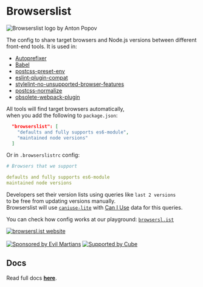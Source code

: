 # Browserslist

![Browserslist logo by Anton Popov](https://browsersl.ist/logo.svg)

The config to share target browsers and Node.js versions between different\
front-end tools. It is used in:

* [Autoprefixer](https://github.com/postcss/autoprefixer)
* [Babel](https://github.com/babel/babel/tree/master/packages/babel-preset-env)
* [postcss-preset-env](https://github.com/csstools/postcss-plugins/tree/main/plugin-packs/postcss-preset-env)
* [eslint-plugin-compat](https://github.com/amilajack/eslint-plugin-compat)
* [stylelint-no-unsupported-browser-features](https://github.com/ismay/stylelint-no-unsupported-browser-features)
* [postcss-normalize](https://github.com/csstools/postcss-normalize)
* [obsolete-webpack-plugin](https://github.com/ElemeFE/obsolete-webpack-plugin)

All tools will find target browsers automatically,\
when you add the following to `package.json`:

```json
  "browserslist": [
    "defaults and fully supports es6-module",
    "maintained node versions"
  ]
```

Or in `.browserslistrc` config:

```yaml
# Browsers that we support

defaults and fully supports es6-module
maintained node versions
```

Developers set their version lists using queries like `last 2 versions`\
to be free from updating versions manually.\
Browserslist will use [`caniuse-lite`](https://github.com/ben-eb/caniuse-lite) with [Can I Use](https://caniuse.com/) data for this queries.

You can check how config works at our playground: [`browsersl.ist`](https://browsersl.ist/)

[![browsersl.ist website](../../img/screenshot.webp)](https://browsersl.ist/)\
\
[![Sponsored by Evil Martians](https://evilmartians.com/badges/sponsored-by-evil-martians.svg)](https://evilmartians.com/?utm_source=browserslist)  [![Supported by Cube](https://user-images.githubusercontent.com/986756/154330861-d79ab8ec-aacb-4af8-9e17-1b28f1eccb01.svg)](https://cube.dev/?ref=eco-browserslist-github)

## Docs

Read full docs [**here**](https://github.com/browserslist/browserslist#readme).
